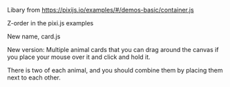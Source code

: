 Libary from https://pixijs.io/examples/#/demos-basic/container.js

Z-order in the pixi.js examples

New name, card.js

New version: Multiple animal cards that you can drag around the canvas if you place your mouse over it and click and hold it.

There is two of each animal, and you should combine them by placing them next to each other.
